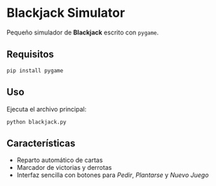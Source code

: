 # Blackjack Simulator

Pequeño simulador de **Blackjack** escrito con `pygame`.

## Requisitos

```
pip install pygame
```

## Uso

Ejecuta el archivo principal:

```
python blackjack.py
```

## Características

- Reparto automático de cartas
- Marcador de victorias y derrotas
- Interfaz sencilla con botones para *Pedir*, *Plantarse* y *Nuevo Juego*
